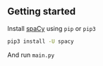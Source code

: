 ## Getting started

Install [spaCy](https://spacy.io/) using `pip` or `pip3`
```zsh
pip3 install -U spacy
```

And run `main.py`
